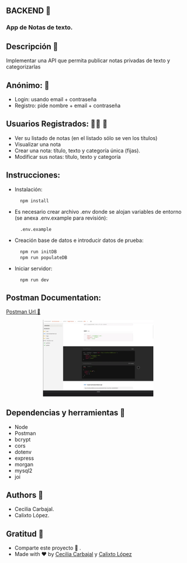## BACKEND 📌

### App de Notas de texto.
## Descripción 📑 
Implementar una API que permita publicar notas privadas de texto y categorizarlas

## Anónimo: 👨 

- Login: usando email + contraseña
- Registro: pide nombre + email + contraseña

## Usuarios Registrados: 👨‍🦲 👩 

- Ver su listado de notas (en el listado sólo se ven los títulos)
- Visualizar una nota
- Crear una nota: título, texto y categoría única (fijas).
- Modificar sus notas: título, texto y categoría

## Instrucciones: 

- Instalación:

        npm install

- Es necesario crear archivo .env donde se alojan variables de entorno (se anexa .env.example para revisión): 

        .env.example

- Creación base de datos e introducir datos de prueba:

        npm run initDB
        npm run populateDB

- Iniciar servidor:

        npm run dev

## Postman Documentation:

[Postman Url 🚀 ](https://documenter.getpostman.com/view/14647301/UzQmxowC)

<p align="center">
<img src="./assets/imgs/postman_documentation.gif" alt="animated" width=60%  />
</p>

## Dependencias y herramientas 🧰 

* Node
* Postman
* bcrypt
* cors
* dotenv 
* express  
* morgan  
* mysql2 
* joi

## Authors 🚀 

* Cecilia Carbajal.
* Calixto López.
## Gratitud 🎁
* Comparte este proyecto 📢 .
* Made with ❤️ by [Cecilia Carbajal](https://github.com/belcar-ceci/belcar_ceci_portfolio.git) y [Calixto López ](https://github.com/CalixtoLopez)
